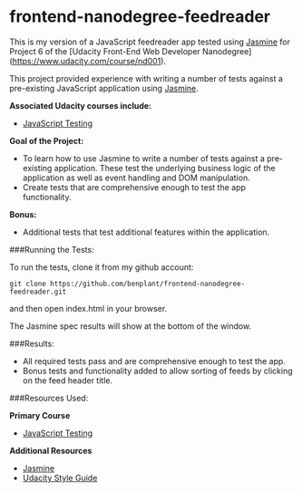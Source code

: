 frontend-nanodegree-feedreader
=============================

This is my version of a JavaScript feedreader app tested using [Jasmine](http://jasmine.github.io/) for Project 6 of the [Udacity Front-End Web Developer Nanodegree] (https://www.udacity.com/course/nd001).

This project provided experience with writing a number of tests against a pre-existing JavaScript application using [Jasmine](http://jasmine.github.io/).

**Associated Udacity courses include:**

* [JavaScript Testing](https://www.udacity.com/course/ud549)

**Goal of the Project:**


* To learn how to use Jasmine to write a number of tests against a pre-existing application. These test the underlying business logic of the application as well as event handling and DOM manipulation.
* Create tests that are comprehensive enough to test the app functionality.

**Bonus:**

* Additional tests that test additional features within the application.

###Running the Tests:

To run the tests, clone it from my github account:

```
git clone https://github.com/benplant/frontend-nanodegree-feedreader.git
```

and then open index.html in your browser.

The Jasmine spec results will show at the bottom of the window.

###Results:

* All required tests pass and are comprehensive enough to test the app.
* Bonus tests and functionality added to allow sorting of feeds by clicking on the feed header title.


###Resources Used:

**Primary Course**

* [JavaScript Testing](https://www.udacity.com/course/ud549)

**Additional Resources**

* [Jasmine](http://jasmine.github.io/)
* [Udacity Style
  Guide](http://udacity.github.io/frontend-nanodegree-styleguide/javascript.html)

